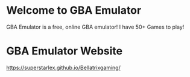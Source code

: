 # Welcome to GBA Emulator

GBA Emulator is a free, online GBA emulator! I have 50+ Games to play!

# GBA Emulator Website

https://superstarlex.github.io/Bellatrixgaming/
